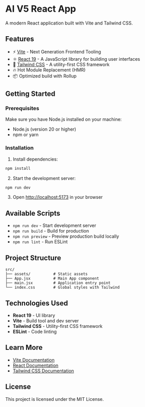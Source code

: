 # AI V5 React App

A modern React application built with Vite and Tailwind CSS.

## Features

- ⚡️ [Vite](https://vitejs.dev/) - Next Generation Frontend Tooling
- ⚛️ [React 19](https://reactjs.org/) - A JavaScript library for building user interfaces
- 🎨 [Tailwind CSS](https://tailwindcss.com/) - A utility-first CSS framework
- 🔥 Hot Module Replacement (HMR)
- 📦 Optimized build with Rollup

## Getting Started

### Prerequisites

Make sure you have Node.js installed on your machine:
- Node.js (version 20 or higher)
- npm or yarn

### Installation

1. Install dependencies:
```bash
npm install
```

2. Start the development server:
```bash
npm run dev
```

3. Open [http://localhost:5173](http://localhost:5173) in your browser

## Available Scripts

- `npm run dev` - Start development server
- `npm run build` - Build for production
- `npm run preview` - Preview production build locally
- `npm run lint` - Run ESLint

## Project Structure

```
src/
├── assets/          # Static assets
├── App.jsx          # Main App component
├── main.jsx         # Application entry point
└── index.css        # Global styles with Tailwind
```

## Technologies Used

- **React 19** - UI library
- **Vite** - Build tool and dev server
- **Tailwind CSS** - Utility-first CSS framework
- **ESLint** - Code linting

## Learn More

- [Vite Documentation](https://vitejs.dev/)
- [React Documentation](https://reactjs.org/)
- [Tailwind CSS Documentation](https://tailwindcss.com/)

## License

This project is licensed under the MIT License.
